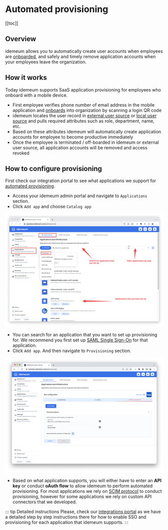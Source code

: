 # Automated provisioning

[[toc]]

## Overview

idemeum allows you to automatically create user accounts when employees are [onboarded](./employee-onboarding.html), and safely and timely remove application accounts when your employees leave the organization. 

## How it works

Today idemeum supports SaaS application provisioning for employees who onboard with a mobile device. 

* First employee verifies phone number of email address in the mobile application and [onboards](./employee-onboarding.html) into organization by scanning a login QR code
* idemeum locates the user record in [external user source](./integration-with-hr-system.html#external-user-source) or [local user source](./integration-with-hr-system.html#local-user-source) and pulls required attributes such as role, department, name, etc.
* Based on these attributes idemeum will automatically create application accounts for employee to become productive immediately
* Once the employee is terminated / off-boarded in idemeum or external user source, all application accounts will be removed and access revoked

## How to configure provisioning

First check our integration portal to see what applications we support for [automated provisioning](https://integrations.idemeum.com/tag/provisioning/).

* Access your idemeum admin portal and navigate to `Applications` section. 
* Click `Add app` and choose `Catalog app`

![Catalog app](./images/sso/saml-setup.png)

* You can search for an application that you want to set up provisioning for. We recommend you first set up [SAML Single Sign-On](./integrate-saml-app.html) for that application.
* Click `Add app`. And then navigate to `Provisioning` section.

![Provisioning section](./images/sso/provisioning-section.png)

* Based on what application supports, you will either have to enter an **API key** or conduct **oAuth flow** to allow idemeum to perform automated provisioning. For most applications we rely on [SCIM protocol](https://scim.cloud/) to conduct provisioning, however for some applications we rely on custom API connectors that we developed.

::: tip Detailed instructions 
Please, check our [integrations portal](https://integrations.idemeum.com) as we have a detailed step by step instructions there for how to enable SSO and provisioning for each application that idemeum supports.
:::